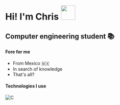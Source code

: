 <h1>Hi! I'm Chris <img src="https://media.tenor.com/wiMyvo8ZFN0AAAAj/pinguim-penguin.gif" width="45px"> 
<h2> Computer engineering student 📚 </h2>

#### Fore for me
- From Mexico 🇲🇽
- In search of knowledge
- That's all?

#### Technologies I use
  ![C](https://img.shields.io/badge/-c-blue?style=flat&logo=c)
